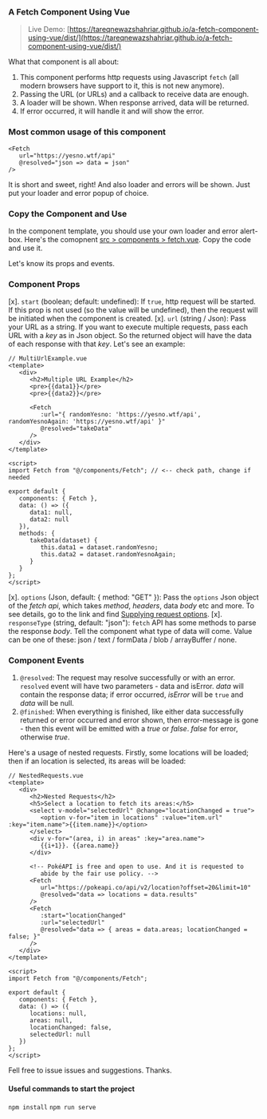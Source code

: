 ### A Fetch Component Using Vue

> Live Demo: [https://tareqnewazshahriar.github.io/a-fetch-component-using-vue/dist/](https://tareqnewazshahriar.github.io/a-fetch-component-using-vue/dist/)

What that component is all about:
1. This component performs http requests using Javascript `fetch` (all modern browsers have support to it, this is not new anymore).
2. Passing the URL (or URLs) and a callback to receive data are enough.
3. A loader will be shown. When response arrived, data will be returned.
4. If error occurred, it will handle it and will show the error.


### Most common usage of this component
```vue
<Fetch
   url="https://yesno.wtf/api"
   @resolved="json => data = json"
/>
```
It is short and sweet, right! And also loader and errors will be shown. Just put your loader and error popup of choice.

### Copy the Component and Use
In the component template, you should use your own loader and error alert-box.
Here's the comopnent [src > components > fetch.vue](https://raw.githubusercontent.com/TareqNewazShahriar/a-fetch-component-using-vue/master/src/components/Fetch.vue). Copy the code and use it.

Let's know its props and events.

### Component Props
[x]. `start` (boolean; default: undefined): If `true`, http request will be started. If this prop is not used (so the value will be undefined), then the request will be initiated when the component is created.
[x]. `url` (string / Json): Pass your URL as a string. If you want to execute multiple requests, pass each URL with a _key_ as in Json object. So the returned object will have the data of each response with that _key_. Let's see an example:

```vuejs
// MultiUrlExample.vue
<template>
   <div>
      <h2>Multiple URL Example</h2>
      <pre>{{data1}}</pre>
      <pre>{{data2}}</pre>

      <Fetch
         :url="{ randomYesno: 'https://yesno.wtf/api', randomYesnoAgain: 'https://yesno.wtf/api' }"
         @resolved="takeData"
      />
   </div>
</template>

<script>
import Fetch from "@/components/Fetch"; // <-- check path, change if needed

export default {
   components: { Fetch },
   data: () => ({
      data1: null,
      data2: null
   }),
   methods: {
      takeData(dataset) {
         this.data1 = dataset.randomYesno;
         this.data2 = dataset.randomYesnoAgain;
      }
   }
};
</script>
```

[x]. `options` (Json, default: { method: "GET" }): Pass the `options` Json object of the _fetch api_, which takes _method_, _headers_, data _body_ etc and more. To see details, go to the link and find [Supplying request options](https://developer.mozilla.org/en-US/docs/Web/API/Fetch_API/Using_Fetch).
[x]. `responseType` (string, default: "json"): `fetch` API has some methods to parse the response _body_. Tell the component what type of data will come. Value can be one of these: json / text / formData / blob / arrayBuffer / none.

### Component Events
1. `@resolved`: The request may resolve successfully or with an error. `resolved` event will have two parameters - data and isError. _data_ will contain the response data; if error occurred, _isError_ will be `true` and _data_ will be null.
2. `@finished`: When everything is finished, like either data successfully returned or error occurred and error shown, then error-message is gone - then this event will be emitted with a _true_ or _false_. _false_ for error, otherwise _true_.

Here's a usage of nested requests. Firstly, some locations will be loaded; then if an location is selected, its areas will be loaded:

```vue
// NestedRequests.vue
<template>
   <div>
      <h2>Nested Requests</h2>
      <h5>Select a location to fetch its areas:</h5>
      <select v-model="selectedUrl" @change="locationChanged = true">
         <option v-for="item in locations" :value="item.url" :key="item.name">{{item.name}}</option>
      </select>
      <div v-for="(area, i) in areas" :key="area.name">
         {{i+1}}. {{area.name}}
      </div>

      <!-- PokéAPI is free and open to use. And it is requested to
         abide by the fair use policy. -->
      <Fetch
         url="https://pokeapi.co/api/v2/location?offset=20&limit=10"
         @resolved="data => locations = data.results"
      />
      <Fetch
         :start="locationChanged"
         :url="selectedUrl"
         @resolved="data => { areas = data.areas; locationChanged = false; }"
      />
   </div>
</template>

<script>
import Fetch from "@/components/Fetch";

export default {
   components: { Fetch },
   data: () => ({
      locations: null,
      areas: null,
      locationChanged: false,
      selectedUrl: null
   })
};
</script>
```

Fell free to issue issues and suggestions. Thanks.

#### Useful commands to start the project
```npm install```
```npm run serve```
